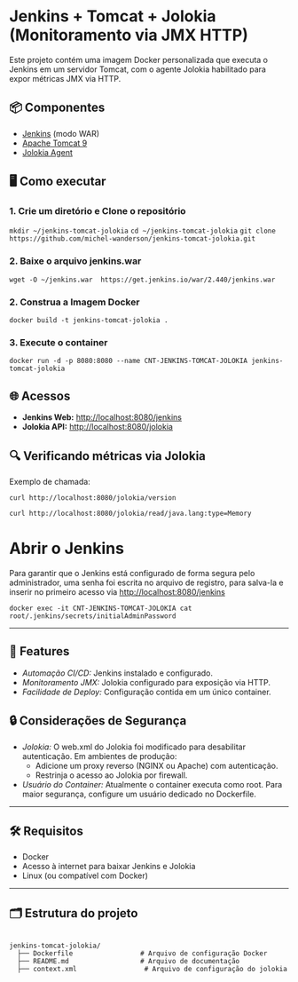 # Jenkins + Tomcat + Jolokia (Monitoramento via JMX HTTP)

Este projeto contém uma imagem Docker personalizada que executa o Jenkins em um servidor Tomcat, com o agente Jolokia habilitado para expor métricas JMX via HTTP.

## 📦 Componentes

- [Jenkins](https://www.jenkins.io/) (modo WAR)
- [Apache Tomcat 9](https://tomcat.apache.org/)
- [Jolokia Agent](https://jolokia.org/) 



##  🖥️ Como executar


### 1.  Crie um diretório e Clone o repositório

`mkdir ~/jenkins-tomcat-jolokia`
`cd ~/jenkins-tomcat-jolokia`
`git clone https://github.com/michel-wanderson/jenkins-tomcat-jolokia.git`



### 2. Baixe o arquivo jenkins.war
`wget -O ~/jenkins.war  https://get.jenkins.io/war/2.440/jenkins.war`



### 2. Construa a Imagem Docker

``docker build -t jenkins-tomcat-jolokia .``


### 3. Execute o container

``docker run -d -p 8080:8080 --name CNT-JENKINS-TOMCAT-JOLOKIA jenkins-tomcat-jolokia``


## 🌐 Acessos
- **Jenkins Web:** [http://localhost:8080/jenkins](http://localhost:8080/jenkins)
- **Jolokia API:** [http://localhost:8080/jolokia](http://localhost:8080/jolokia)


## 🔍 Verificando métricas via Jolokia
Exemplo de chamada:

`curl http://localhost:8080/jolokia/version`

`curl http://localhost:8080/jolokia/read/java.lang:type=Memory`


# Abrir o Jenkins
Para garantir que o Jenkins está configurado de forma segura pelo administrador, uma senha foi escrita no arquivo de registro, para salva-la e inserir no primeiro acesso via  [http://localhost:8080/jenkins](http://localhost:8080/jenkins)

`docker exec -it CNT-JENKINS-TOMCAT-JOLOKIA cat root/.jenkins/secrets/initialAdminPassword`

---
## 🌟 Features

- *Automação CI/CD:* Jenkins instalado e configurado.
- *Monitoramento JMX:* Jolokia configurado para exposição via HTTP.
- *Facilidade de Deploy:* Configuração contida em um único container.


## 🔒 Considerações de Segurança

- *Jolokia:* O web.xml do Jolokia foi modificado para desabilitar autenticação. Em ambientes de produção:
  - Adicione um proxy reverso (NGINX ou Apache) com autenticação.
  - Restrinja o acesso ao Jolokia por firewall.
- *Usuário do Container:* Atualmente o container executa como root. Para maior segurança, configure um usuário dedicado no Dockerfile.



---

## 🛠️ Requisitos

- Docker
- Acesso à internet para baixar Jenkins e Jolokia
- Linux (ou compatível com Docker)

---

## 🗂️ Estrutura do projeto

```shell

jenkins-tomcat-jolokia/
  ├── Dockerfile                 # Arquivo de configuração Docker
  ├── README.md                  # Arquivo de documentação
  ├── context.xml                 # Arquivo de configuração do jolokia
  ```

